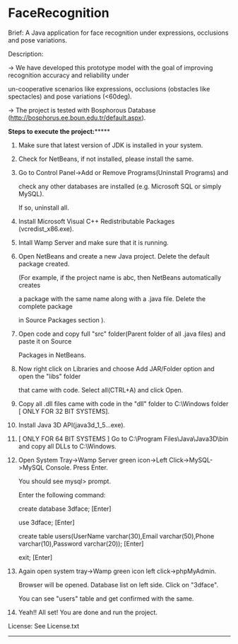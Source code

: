 FaceRecognition
===============

Brief: A Java application for face recognition under expressions, occlusions and pose variations.

Description:

-> We have developed this prototype model with the goal of improving recognition accuracy and reliability under

   un-cooperative scenarios like expressions, occlusions (obstacles like spectacles) and pose variations (<60deg).
   
-> The project is tested with Bosphorous Database (http://bosphorus.ee.boun.edu.tr/default.aspx).




********************************************Steps to execute the project:*************************************************

1. Make sure that latest version of JDK is installed in your system.

2. Check for NetBeans, if not installed, please install the same.

3. Go to Control Panel->Add or Remove Programs(Uninstall Programs) and

   check any other databases are installed (e.g. Microsoft SQL or simply MySQL).

   If so, uninstall all.

4. Install Microsoft Visual C++ Redistributable Packages (vcredist_x86.exe).

5. Intall Wamp Server and make sure that it is running.

6. Open NetBeans and create a new Java project. Delete the default package created.

   (For example, if the project name is abc, then NetBeans automatically creates

     a package with the same name along with a .java file. Delete the complete package

     in Source Packages section ).

7. Open code and copy full "src" folder(Parent folder of all .java files) and paste it on Source 

   Packages in NetBeans.

8. Now right click on Libraries and choose Add JAR/Folder option and open the "libs" folder

   that came with code. Select all(CTRL+A) and click Open.

9. Copy all .dll files came with code in the "dll" folder to C:\Windows folder [ ONLY FOR 32 BIT SYSTEMS].

10. Install Java 3D API(java3d_1_5...exe).

11. [ ONLY FOR 64 BIT SYSTEMS ] Go to C:\Program Files\Java\Java3D\bin and copy all DLLs to C:\Windows.

12. Open System Tray->Wamp Server green icon->Left Click->MySQL->MySQL Console. Press Enter.

    You should see mysql> prompt.

    Enter the following command:

    create database 3dface; [Enter]
 
    use 3dface; [Enter]

    create table users(UserName varchar(30),Email varchar(50),Phone varchar(10),Password varchar(20)); [Enter]

    exit; [Enter]

13. Again open system tray->Wamp green icon left click->phpMyAdmin.

    Browser will be opened. Database list on left side. Click on "3dface".

    You can see "users" table and get confirmed with the same.

    
12. Yeah!! All set! You are done and run the project.



License: See License.txt


**************************************************************************************************************************

